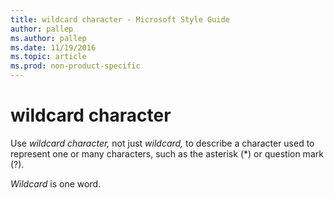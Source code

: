 ```yaml
---
title: wildcard character - Microsoft Style Guide
author: pallep
ms.author: pallep
ms.date: 11/19/2016
ms.topic: article
ms.prod: non-product-specific
---
```


# wildcard character

Use *wildcard character,* not just *wildcard,* to describe a character used to represent one or many characters, such as the asterisk (\*) or question mark (?).

*Wildcard* is one word.
